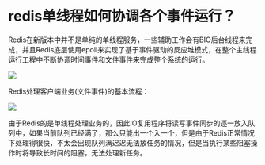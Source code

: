 # redis单线程如何协调各个事件运行？

Redis在新版本中并不是单纯的单线程服务，一些辅助工作会有BIO后台线程来完成，并且Redis底层使用epoll来实现了基于事件驱动的反应堆模式，在整个主线程运行工程中不断协调时间事件和文件事件来完成整个系统的运行。

![](/uploads/upload_bf0640d65fd27713e617dea2e03679f4.png)

Redis处理客户端业务(文件事件)的基本流程：

![](/uploads/upload_d2fa06c421f84450666fa5ebd70f8c0b.png)

由于Redis的是单线程处理业务的，因此IO复用程序将读写事件同步的逐一放入队列中，如果当前队列已经满了，那么只能出一个入一个，但是由于Redis正常情况下处理得很快，不太会出现队列满迟迟无法放任务的情况，但是当执行某些阻塞操作时将导致长时间的阻塞，无法处理新任务。